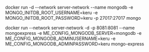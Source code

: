 <!-- RUN IMAGE FOR -->

docker run
-d
--network server-network
--name mongodb
-e MONGO_INITDB_ROOT_USERNAME=keru
-e MONGO_INITDB_ROOT_PASSWORD=keru
-p 27017:27017
mongo

<!-- RUN IMAGE FOR MONGO-EXPRESS -->

docker run
--network server-network
-d
-p 8081:8081
--name mongoexpress
-e ME_CONFIG_MONGODB_SERVER=mongodb
-e ME_CONFIG_MONGODB_ADMINUSERNAME=keru
-e ME_CONFIG_MONGODB_ADMINPASSWORD=keru
mongo-express
